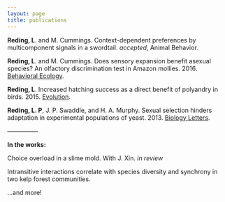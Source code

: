 ```yaml
---
layout: page
title: publications
---
```


__Reding, L__. and M. Cummings. Context-dependent preferences by multicomponent signals in a swordtail. _accepted_, Animal Behavior.

__Reding, L__. and M. Cummings. Does sensory expansion benefit asexual species? An olfactory discrimination test in Amazon mollies. 2016. [Behavioral Ecology](http://beheco.oxfordjournals.org/content/early/2015/10/07/beheco.arv168.short?rss=1).

__Reding, L__. Increased hatching success as a direct benefit of polyandry in birds. 2015. [Evolution](http://onlinelibrary.wiley.com/doi/10.1111/evo.12553/full).

__Reding, L. P__, J. P. Swaddle, and H. A. Murphy. Sexual selection hinders adaptation in experimental populations of yeast. 2013. [Biology Letters](http://rsbl.royalsocietypublishing.org/content/9/3/20121202.short).


—————

__In the works:__

Choice overload in a slime mold. With J. Xin. _in review_

Intransitive interactions correlate with species diversity and synchrony in two kelp forest communities.

…and more!